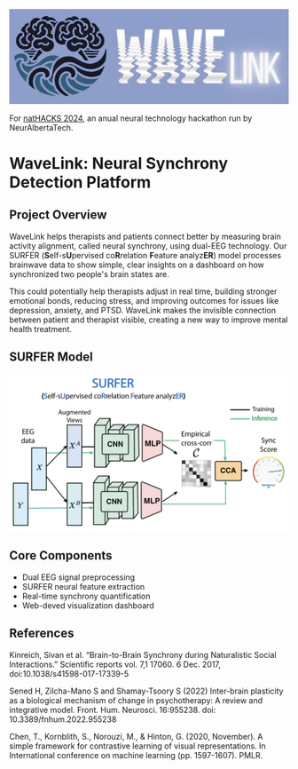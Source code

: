 <div align="center">
  <img src="images/logo.png" alt="WaveLink Logo" width="900">
</div>   


For [natHACKS 2024](https://neuralberta.tech/nathacks/), an anual neural technology hackathon run by NeurAlbertaTech.

# WaveLink: Neural Synchrony Detection Platform

## Project Overview
WaveLink helps therapists and patients connect better by measuring brain activity alignment, called neural synchrony, using dual-EEG technology. Our SURFER (**S**elf-s**U**pervised co**R**relation **F**eature analyz**ER**) model processes brainwave data to show simple, clear insights on a dashboard on how synchronized two people's brain states are.

This could potentially help therapists adjust in real time, building stronger emotional bonds, reducing stress, and improving outcomes for issues like depression, anxiety, and PTSD. WaveLink makes the invisible connection between patient and therapist visible, creating a new way to improve mental health treatment.

## SURFER Model

<div align="center">
  <img src="images/model.png" alt="model overview" width="900">
</div>   

## Core Components
- Dual EEG signal preprocessing
- SURFER neural feature extraction
- Real-time synchrony quantification
- Web-deved visualization dashboard


<!-- ## Clinical Applications

### Current Use Cases
- Depression Treatment
- Anxiety Management
- PTSD Therapy
- Therapeutic Alliance Building

### Extended Applications
1. **Autism Spectrum Disorders (ASD)**
   - Social interaction monitoring
   - Communication pattern analysis
   - Intervention effectiveness tracking

2. **Foster Care Settings**
   - Attachment formation monitoring
   - Caregiver-child bonding assessment
   - Relationship development tracking

3. **Couples Therapy**
   - Emotional co-regulation analysis
   - Communication pattern optimization
   - Relationship dynamics assessment

## Future Directions

### Near-term Objectives
1. **Multimodal Biometric Integration**
   - Heart Rate Variability (HRV) monitoring
   - Galvanic skin response tracking
   - Temperature sensor integration

2. **Enhanced Analytics**
   - Pattern prediction algorithms
   - Treatment outcome forecasting
   - Personalized intervention recommendations -->

<!-- ### Strategic Goals
1. **Advanced Sensor Integration**
   - Eye-tracking implementation
   - Facial expression analysis
   - Voice pattern recognition

2. **Therapeutic Gamification**
   - Interactive synchrony games
   - Feedback-driven exercises
   - Progress tracking systems -->

<!-- ### Long-term Aspirations
1. **Comprehensive Platform Development**
   - Mobile application integration
   - Cloud-based analysis platform
   - Real-time intervention suggestions

2. **Research Expansion**
   - Cross-cultural validation studies
   - Longitudinal outcome tracking -->

## References
Kinreich, Sivan et al. “Brain-to-Brain Synchrony during Naturalistic Social Interactions.” Scientific reports vol. 7,1 17060. 6 Dec. 2017, doi:10.1038/s41598-017-17339-5

Sened H, Zilcha-Mano S and Shamay-Tsoory S (2022) Inter-brain plasticity as a biological mechanism of change in psychotherapy: A review and integrative model. Front. Hum. Neurosci. 16:955238. doi: 10.3389/fnhum.2022.955238

Chen, T., Kornblith, S., Norouzi, M., & Hinton, G. (2020, November). A simple framework for contrastive learning of visual representations. In International conference on machine learning (pp. 1597-1607). PMLR.

<!-- 
### Neural Synchrony
1. Goldstein, P., et al. (2018). "Brain-to-brain synchrony during naturalistic social interactions." *Nature Human Behaviour*, 2(7), 442-451.

2. Kinreich, S., et al. (2017). "Brain-to-brain synchrony during naturalistic social interactions." *Scientific Reports*, 7(1), 1-12.

### Therapeutic Applications
3. Koole, S. L., & Tschacher, W. (2016). "Synchrony in psychotherapy: A review and an integrative framework for the therapeutic alliance." *Frontiers in Psychology*, 7, 862.

4. Ramseyer, F., & Tschacher, W. (2011). "Nonverbal synchrony in psychotherapy." *Journal of Consulting and Clinical Psychology*, 79(3), 284.

### Technical Implementation
5. Zhang, D., et al. (2019). "A self-supervised learning framework for EEG-based emotion recognition." *IEEE Transactions on Neural Systems and Rehabilitation Engineering*, 27(8), 1594-1604.

6. Wang, Y., et al. (2020). "Deep learning for real-time EEG analysis: A systematic review." *IEEE Access*, 8, 175112-175130. -->

